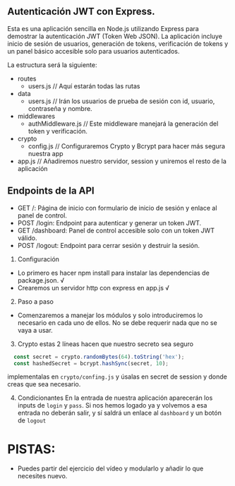 ## Autenticación JWT con Express. 

Esta es una aplicación sencilla en Node.js utilizando Express para demostrar la autenticación JWT (Token Web JSON). La aplicación incluye inicio de sesión de usuarios, generación de tokens, verificación de tokens y un panel básico accesible solo para usuarios autenticados.

La estructura será la siguiente:
- routes 
  - users.js // Aquí estarán todas las rutas
- data
  - users.js // Irán los usuarios de prueba de sesión con id, usuario, contraseña y nombre.
- middlewares
  - authMiddleware.js // Este middleware manejará la generación del token y verificación.
- crypto
  - config.js // Configuraremos Crypto y Bcrypt para hacer más segura nuestra app
- app.js // Añadiremos nuestro servidor, session y uniremos el resto de la aplicación

## Endpoints de la API
- GET /: Página de inicio con formulario de inicio de sesión y enlace al panel de control.
- POST /login: Endpoint para autenticar y generar un token JWT.
- GET /dashboard: Panel de control accesible solo con un token JWT válido.
- POST /logout: Endpoint para cerrar sesión y destruir la sesión.

1. Configuración
- Lo primero es hacer npm install para instalar las dependencias de package.json. √
- Crearemos un servidor http con express en app.js √

2. Paso a paso 
- Comenzaremos a manejar los módulos y solo introduciremos lo necesario en cada uno de ellos. No se debe requerir nada que no se vaya a usar.

3. Crypto
estas 2 líneas hacen que nuestro secreto sea seguro
``` javascript
  const secret = crypto.randomBytes(64).toString('hex');
  const hashedSecret = bcrypt.hashSync(secret, 10);
```
implementalas en `crypto/confing.js` y úsalas en secret de session y donde creas que sea necesario. 

4. Condicionantes
En la entrada de nuestra aplicación aparecerán los inputs de `login` y `pass`. Si nos hemos logado ya y volvemos a esa entrada no deberán salir, y sí saldrá un enlace al `dashboard` y un botón de `logout`

# PISTAS:
- Puedes partir del ejercicio del vídeo y modularlo y añadir lo que necesites nuevo.